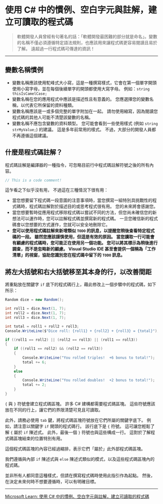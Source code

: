 # 使用 C# 中的慣例、空白字元與註解，建立可讀取的程式碼
> 軟體開發人員曾經有句著名的話：「軟體開發最困難的部分就是命名」。變數的名稱不僅必須遵循特定語法規則，也應該用來讓程式碼更容易閱讀且易於了解。 遠超過一行程式碼可傳達的資訊！

----

## 變數名稱慣例

- 變數名稱應該使用駝峰式大小寫，這是一種撰寫樣式，它會在第一個單字開頭使用小寫字母，並在每個後續單字的開頭都使用大寫字母。 例如：`string thisIsCamelCase;`
- 變數名稱在您的應用程式中應該是描述性且有意義的。 您應選擇您的變數名稱，以代表它所保留的資料種類。
- 變數名稱應該是一或多個完整的單字附加在一起。 請勿使用縮寫，因為閱讀您程式碼的其他人可能不清楚該變數的名稱。
- 變數名稱不應包含變數的資料類型。 您可能會看到一些使用樣式 (例如 `string strMyValue;`) 的建議。 這是多年前常用的樣式。 不過，大部分的開發人員都不再遵循這個建議。

## 什麼是程式碼註解？

程式碼註解是編譯器的一種指令，可忽略目前行中程式碼註解符號之後的所有內容。
```c#
// This is a code comment!
```

這乍看之下似乎沒有用， 不過這在三種情況下很有用：

- 當您想要留下程式碼一段意圖的注意事項時，當您撰寫一組特別具挑戰性的程式碼時，程式碼註解對於描述目的或思考程式很有用。 您的未來將會感謝您。
- 當您想要暫時從應用程式移除程式碼以嘗試不同的方法，但您尚未確信您的新想法可以運作時，您可以註解程式碼並撰寫新的程式碼。 一旦您確信新的程式碼會以您想要的方式運作，您就可以安全地刪除它。
- **您可以使用程式碼註解來新增類似 `TODO` 的訊息，以提醒您稍後查看特定程式碼的一段。 雖然您應該謹慎使用，但這是有效的原因。 當您讀取一行可能會有顧慮的程式碼時，您可能正在使用另一個功能。 您可以將其標示為稍後進行調查，而不是忽略新的顧慮。 Visual Studio IDE 甚至會提供一個稱為「工作清單」的視窗，協助您識別您在程式碼中留下的 `TODO` 訊息。**

## 將左大括號和右大括號移至其本身的行，以改善間距

將重點放在關鍵字 `if` 底下的程式碼行上，藉此修改上一個步驟中的程式碼，如下所示：
```c#
Random dice = new Random();

int roll1 = dice.Next(1, 7);
int roll2 = dice.Next(1, 7);
int roll3 = dice.Next(1, 7);

int total = roll1 + roll2 + roll3;
Console.WriteLine($"Dice roll: {roll1} + {roll2} + {roll3} = {total}");

if ((roll1 == roll2) || (roll2 == roll3) || (roll1 == roll3)) 
{
    if ((roll1 == roll2) && (roll2 == roll3)) 
    {
        Console.WriteLine("You rolled triples!  +6 bonus to total!");
        total += 6; 
    } 
    else 
    {
        Console.WriteLine("You rolled doubles!  +2 bonus to total!");
        total += 2;
    }
}
```
`{` 與 `}` 符號會建立程式碼區塊。 許多 C# 建構都需要程式碼區塊。 這些符號應該放在不同的行上，讓它們的界限清楚可見且可讀取。

此外，請務必使用 `tab` 鍵，將程式碼區塊符號放在它們所屬的關鍵字底下。 例如，請注意以關鍵字 `if` 開頭的程式碼行。 該行底下是 `{` 符號。 這可讓您輕鬆了解 `{` 屬於 `if` 陳述式。 此外，最後一個 `}` 符號也與這些構成一行。 這對於了解程式碼區塊結束的位置特別有用。

這個程式碼區塊的內容已經過縮排，表示它們「屬於」此外部程式碼區塊。

我們遵循與內部 `if` 陳述式與 `else` 陳述式類似的模式，以及這些程式碼區塊內的程式碼。

並非所有人都同意這種樣式，但請在撰寫程式碼時使用此指引作為起點。 然後，在決定未來何時不想要遵循時，可以有明確目標。

----

[Microsoft Learn: 使用 C# 中的慣例、空白字元與註解，建立可讀取的程式碼](https://learn.microsoft.com/zh-tw/training/modules/csharp-readable-code/)

